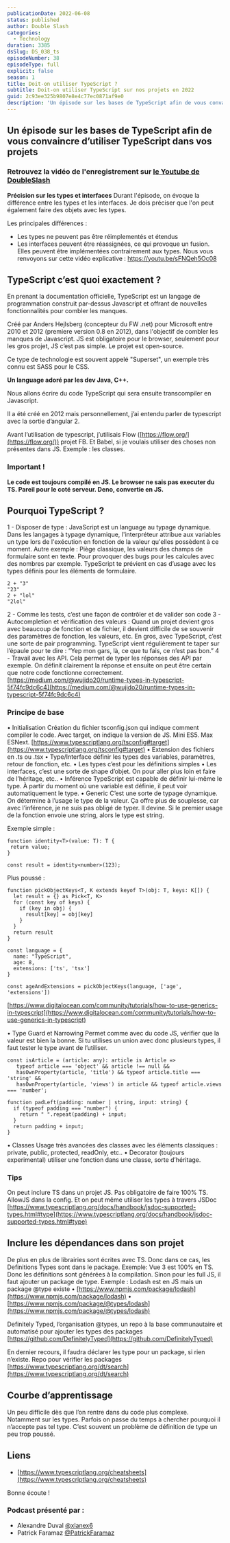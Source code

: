 ```yaml
---
publicationDate: 2022-06-08
status: published
author: Double Slash
categories:
  - Technology
duration: 3385
dsSlug: DS_038_ts
episodeNumber: 38
episodeType: full
explicit: false
season: 1
title: Doit-on utiliser TypeScript ?
subtitle: Doit-on utiliser TypeScript sur nos projets en 2022
guid: 2c93ee325b9807e8e4c77ec0871af9e0
description: 'Un épisode sur les bases de TypeScript afin de vous convaincre d’utiliser TypeScript dans vos projets Retrouvez la vidéo de l''enregistrement sur le Youtube de DoubleSlash Précision sur les types et interfaces Durant l''épisode, on évoque la différence entre les types et les interfaces. Je dois préciser que l''on peut également faire des objets avec les types. Les principales différences : Les types ne peuvent pas être réimplementés et étendus Les interfaces peuvent être réassignées, ce qui provoque un fusion. Elles peuvent être implémentées contrairement aux types. Nous vous renvoyons sur cette vidéo explicative : https://youtu.be/sFNQeh5Oc08 TypeScript c’est quoi exactement ? En prenant la documentation officielle, TypeScript est un langage de programmation construit par-dessus Javascript et offrant de nouvelles fonctionnalités pour combler les manques. Créé par Anders Hejlsberg (concepteur du FW .net) pour Microsoft entre 2010 et 2012 (premiere version 0.8 en 2012), dans l''objectif de combler les manques de Javascript. JS est obligatoire pour le browser, seulement pour les gros projet, JS c’est pas simple. Le projet est open-source. Ce type de technologie est souvent appelé "Superset", un exemple très connu est SASS pour le CSS. Un language adoré par les dev Java, C++. Nous allons écrire du code TypeScript qui sera ensuite transcompiler en Javascript. Il a été créé en 2012 mais personnellement, j’ai entendu parler de typescript avec la sortie d’angular 2. Avant l’utilisation de typescript, j’utilisais Flow (https://flow.org/) projet FB. Et Babel, si je voulais utiliser des choses non présentes dans JS. Exemple : les classes. Important ! Le code est toujours compilé en JS. Le browser ne sais pas executer du TS. Pareil pour le coté serveur. Deno, convertie en JS. Pourquoi TypeScript ? 1 - Disposer de type : JavaScript est un language au typage dynamique. Dans les langages à typage dynamique, l''interpréteur attribue aux variables un type lors de l''exécution en fonction de la valeur qu''elles possèdent à ce moment. Autre exemple : Piège classique, les valeurs des champs de formulaire sont en texte. Pour provoquer des bugs pour les calcules avec des nombres par exemple. TypeScript te prévient en cas d’usage avec les types définis pour les éléments de formulaire. 2 - Comme les tests, c’est une façon de contrôler et de valider son code 3 - Autocompletion et vérification des valeurs : Quand un projet devient gros avec beaucoup de fonction et de fichier, il devient difficile de se souvenir des paramètres de fonction, les valeurs, etc. En gros, avec TypeScript, c’est une sorte de pair programming. TypeScript vient régulièrement te taper sur l’épaule pour te dire : “Yep mon gars, là, ce que tu fais, ce n’est pas bon.” 4 - Travail avec les API. Cela permet de typer les réponses des API par exemple. On définit clairement la réponse et ensuite on peut être certain que notre code fonctionne correctement. https://medium.com/@wujido20/runtime-types-in-typescript-5f74fc9dc6c4 Principe de base • Initialisation Création du fichier tsconfig.json qui indique comment compiler le code. Avec target, on indique la version de JS. Mini ES5. Max ESNext. https://www.typescriptlang.org/tsconfig#target • Extension des fichiers en .ts ou .tsx • Type/Interface définir les types des variables, paramètres, retour de fonction, etc. • Les types c’est pour les définitions simples • Les interfaces, c’est une sorte de shape d’objet. On pour aller plus loin et faire de l’héritage, etc.. • Inférence TypeScript est capable de définir lui-même le type. À partir du moment où une variable est définie, il peut voir automatiquement le type. • Generic C’est une sorte de typage dynamique. On détermine à l’usage le type de la valeur. Ça offre plus de souplesse, car avec l’inférence, je ne suis pas obligé de typer. Il devine. Si le premier usage de la fonction envoie une string, alors le type est string. Exemple simple : Plus poussé : https://www.digitalocean.com…'
---
```


## Un épisode sur les bases de TypeScript afin de vous convaincre d’utiliser TypeScript dans vos projets

### Retrouvez la vidéo de l'enregistrement sur [le Youtube de DoubleSlash](https://youtu.be/kVdeiE-hod0)

**Précision sur les types et interfaces**
Durant l'épisode, on évoque la différence entre les types et les interfaces. Je dois préciser que l'on peut également faire des objets avec les types.

Les principales différences :

- Les types ne peuvent pas être réimplementés et étendus
- Les interfaces peuvent être réassignées, ce qui provoque un fusion. Elles peuvent être implémentées contrairement aux types.
  Nous vous renvoyons sur cette vidéo explicative : https://youtu.be/sFNQeh5Oc08

## TypeScript c’est quoi exactement ?

En prenant la documentation officielle, TypeScript est un langage de programmation construit par-dessus Javascript et offrant de nouvelles fonctionnalités pour combler les manques.

Créé par Anders Hejlsberg (concepteur du FW .net) pour Microsoft entre 2010 et 2012 (premiere version 0.8 en 2012), dans l'objectif de combler les manques de Javascript. JS est obligatoire pour le browser, seulement pour les gros projet, JS c’est pas simple. Le projet est open-source.

Ce type de technologie est souvent appelé "Superset", un exemple très connu est SASS pour le CSS.

**Un language adoré par les dev Java, C++.**

Nous allons écrire du code TypeScript qui sera ensuite transcompiler en Javascript.

Il a été créé en 2012 mais personnellement, j’ai entendu parler de typescript avec la sortie d’angular 2.

Avant l’utilisation de typescript, j’utilisais Flow ([https://flow.org/](https://flow.org/)) projet FB. Et Babel, si je voulais utiliser des choses non présentes dans JS.
Exemple : les classes.

### Important !

**Le code est toujours compilé en JS. Le browser ne sais pas executer du TS. Pareil pour le coté serveur. Deno, convertie en JS.**

## Pourquoi TypeScript ?

1 - Disposer de type : JavaScript est un language au typage dynamique. Dans les langages à typage dynamique, l'interpréteur attribue aux variables un type lors de l'exécution en fonction de la valeur qu'elles possèdent à ce moment.
Autre exemple : Piège classique, les valeurs des champs de formulaire sont en texte. Pour provoquer des bugs pour les calcules avec des nombres par exemple. TypeScript te prévient en cas d’usage avec les types définis pour les éléments de formulaire.

```
2 + "3"
"23"
2 + "lol"
"2lol"
```

2 - Comme les tests, c’est une façon de contrôler et de valider son code
3 - Autocompletion et vérification des valeurs : Quand un projet devient gros avec beaucoup de fonction et de fichier, il devient difficile de se souvenir des paramètres de fonction, les valeurs, etc.
En gros, avec TypeScript, c’est une sorte de pair programming. TypeScript vient régulièrement te taper sur l’épaule pour te dire : “Yep mon gars, là, ce que tu fais, ce n’est pas bon.”
4 - Travail avec les API. Cela permet de typer les réponses des API par exemple. On définit clairement la réponse et ensuite on peut être certain que notre code fonctionne correctement. [https://medium.com/@wujido20/runtime-types-in-typescript-5f74fc9dc6c4](https://medium.com/@wujido20/runtime-types-in-typescript-5f74fc9dc6c4)

### Principe de base

• Initialisation
Création du fichier tsconfig.json qui indique comment compiler le code. Avec target, on indique la version de JS. Mini ES5. Max ESNext. [https://www.typescriptlang.org/tsconfig#target](https://www.typescriptlang.org/tsconfig#target)
• Extension des fichiers en .ts ou .tsx
• Type/Interface définir les types des variables, paramètres, retour de fonction, etc.
• Les types c’est pour les définitions simples
• Les interfaces, c’est une sorte de shape d’objet. On pour aller plus loin et faire de l’héritage, etc..
• Inférence TypeScript est capable de définir lui-même le type. À partir du moment où une variable est définie, il peut voir automatiquement le type.
• Generic C’est une sorte de typage dynamique. On détermine à l’usage le type de la valeur. Ça offre plus de souplesse, car avec l’inférence, je ne suis pas obligé de typer. Il devine. Si le premier usage de la fonction envoie une string, alors le type est string.

Exemple simple :

```
function identity<T>(value: T): T {
 return value;
}

const result = identity<number>(123);
```

Plus poussé :

```
function pickObjectKeys<T, K extends keyof T>(obj: T, keys: K[]) {
  let result = {} as Pick<T, K>
  for (const key of keys) {
    if (key in obj) {
      result[key] = obj[key]
    }
  }
  return result
}

const language = {
  name: "TypeScript",
  age: 8,
  extensions: ['ts', 'tsx']
}

const ageAndExtensions = pickObjectKeys(language, ['age', 'extensions'])
```

[https://www.digitalocean.com/community/tutorials/how-to-use-generics-in-typescript](https://www.digitalocean.com/community/tutorials/how-to-use-generics-in-typescript)

• Type Guard et Narrowing Permet comme avec du code JS, vérifier que la valeur est bien la bonne. Si tu utilises un union avec donc plusieurs types, il faut tester le type avant de l’utiliser.

```
const isArticle = (article: any): article is Article =>
   typeof article === 'object' && article !== null &&
   hasOwnProperty(article, 'title') && typeof article.title === 'string' &&
   hasOwnProperty(article, 'views') in article && typeof article.views === 'number';
```

```
function padLeft(padding: number | string, input: string) {
  if (typeof padding === "number") {
    return " ".repeat(padding) + input;
  }
  return padding + input;
}
```

• Classes Usage très avancées des classes avec les éléments classiques : private, public, protected, readOnly, etc..
• Decorator (toujours experimental) utiliser une fonction dans une classe, sorte d’héritage.

### Tips

On peut inclure TS dans un projet JS. Pas obligatoire de faire 100% TS. AllowJS dans la config. Et on peut même utiliser les types à travers JSDoc [https://www.typescriptlang.org/docs/handbook/jsdoc-supported-types.html#type](https://www.typescriptlang.org/docs/handbook/jsdoc-supported-types.html#type)

## Inclure les dépendances dans son projet

De plus en plus de librairies sont écrites avec TS. Donc dans ce cas, les Definitions Types sont dans le package. Exemple: Vue 3 est 100% en TS. Donc les définitions sont générées à la compilation.
Sinon pour les full JS, il faut ajouter un package de type.
Exemple : Lodash est en JS mais un package @type existe
• [https://www.npmjs.com/package/lodash](https://www.npmjs.com/package/lodash)
• [https://www.npmjs.com/package/@types/lodash](https://www.npmjs.com/package/@types/lodash)

Definitely Typed, l’organisation @types, un repo à la base communautaire et automatisé pour ajouter les types des packages [https://github.com/DefinitelyTyped](https://github.com/DefinitelyTyped)

En dernier recours, il faudra déclarer les type pour un package, si rien n’existe.
Repo pour vérifier les packages [https://www.typescriptlang.org/dt/search](https://www.typescriptlang.org/dt/search)

## Courbe d’apprentissage

Un peu difficile dès que l’on rentre dans du code plus complexe. Notamment sur les types. Parfois on passe du temps à chercher pourquoi il n’accepte pas tel type.
C’est souvent un problème de définition de type un peu trop poussé.

## Liens

- [https://www.typescriptlang.org/cheatsheets](https://www.typescriptlang.org/cheatsheets)

Bonne écoute !

### Podcast présenté par :

- Alexandre Duval [@xlanex6](https://twitter.com/xlanex6)
- Patrick Faramaz [@PatrickFaramaz](https://twitter.com/PatrickFaramaz)
